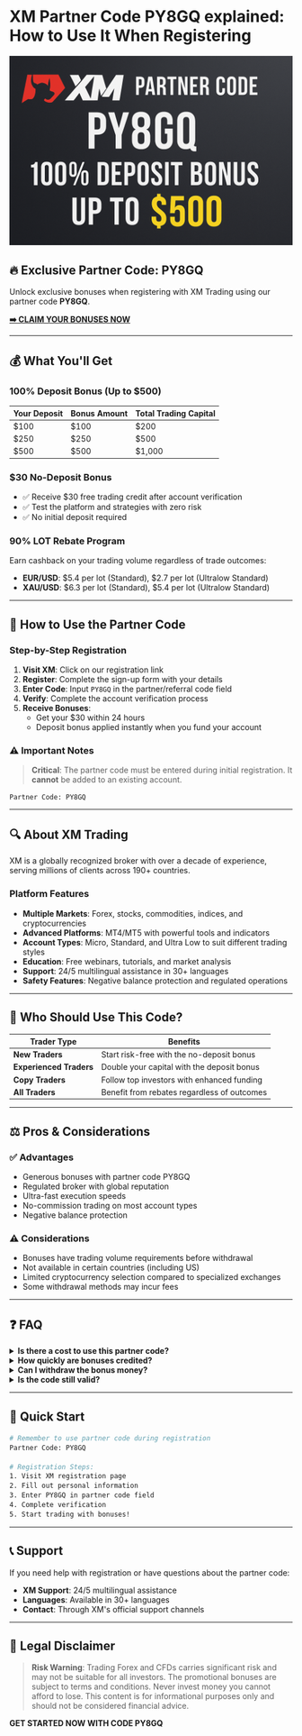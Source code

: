 # XM Partner Code PY8GQ explained: How to Use It When Registering

![XM Trading Banner](xm-trading-banner.png)

## 🔥 Exclusive Partner Code: **PY8GQ**

Unlock exclusive bonuses when registering with XM Trading using our partner code **PY8GQ**.

**[➡️ CLAIM YOUR BONUSES NOW](https://affs.click/ete87)**

---

## 💰 What You'll Get

### 100% Deposit Bonus (Up to $500)

| Your Deposit | Bonus Amount | Total Trading Capital |
|--------------|--------------|----------------------|
| $100         | $100         | $200                 |
| $250         | $250         | $500                 |
| $500         | $500         | $1,000               |

### $30 No-Deposit Bonus
- ✅ Receive $30 free trading credit after account verification
- ✅ Test the platform and strategies with zero risk
- ✅ No initial deposit required

### 90% LOT Rebate Program
Earn cashback on your trading volume regardless of trade outcomes:

- **EUR/USD**: $5.4 per lot (Standard), $2.7 per lot (Ultralow Standard)
- **XAU/USD**: $6.3 per lot (Standard), $5.4 per lot (Ultralow Standard)

---

## 🚀 How to Use the Partner Code

### Step-by-Step Registration

1. **Visit XM**: Click on our registration link
2. **Register**: Complete the sign-up form with your details
3. **Enter Code**: Input `PY8GQ` in the partner/referral code field
4. **Verify**: Complete the account verification process
5. **Receive Bonuses**: 
   - Get your $30 within 24 hours
   - Deposit bonus applied instantly when you fund your account

### ⚠️ Important Notes

> **Critical**: The partner code must be entered during initial registration. It **cannot** be added to an existing account.

```
Partner Code: PY8GQ
```

---

## 🔍 About XM Trading

XM is a globally recognized broker with over a decade of experience, serving millions of clients across 190+ countries.

### Platform Features
- **Multiple Markets**: Forex, stocks, commodities, indices, and cryptocurrencies
- **Advanced Platforms**: MT4/MT5 with powerful tools and indicators
- **Account Types**: Micro, Standard, and Ultra Low to suit different trading styles
- **Education**: Free webinars, tutorials, and market analysis
- **Support**: 24/5 multilingual assistance in 30+ languages
- **Safety Features**: Negative balance protection and regulated operations

---

## 👥 Who Should Use This Code?

| Trader Type | Benefits |
|-------------|----------|
| **New Traders** | Start risk-free with the no-deposit bonus |
| **Experienced Traders** | Double your capital with the deposit bonus |
| **Copy Traders** | Follow top investors with enhanced funding |
| **All Traders** | Benefit from rebates regardless of outcomes |

---

## ⚖️ Pros & Considerations

### ✅ Advantages
- Generous bonuses with partner code PY8GQ
- Regulated broker with global reputation
- Ultra-fast execution speeds
- No-commission trading on most account types
- Negative balance protection

### ⚠️ Considerations
- Bonuses have trading volume requirements before withdrawal
- Not available in certain countries (including US)
- Limited cryptocurrency selection compared to specialized exchanges
- Some withdrawal methods may incur fees

---

## ❓ FAQ

<details>
<summary><strong>Is there a cost to use this partner code?</strong></summary>

No, the code is completely free to use. XM covers all commissions.
</details>

<details>
<summary><strong>How quickly are bonuses credited?</strong></summary>

The $30 no-deposit bonus is credited within 24 hours after verification. The 100% deposit bonus is applied instantly after funding.
</details>

<details>
<summary><strong>Can I withdraw the bonus money?</strong></summary>

Bonuses have minimum trading volume requirements before withdrawal. Profits can typically be withdrawn according to normal conditions.
</details>

<details>
<summary><strong>Is the code still valid?</strong></summary>

Yes, the code PY8GQ is valid as of May 2025, but offers may change. Use it now to ensure you receive the current benefits.
</details>

---

## 🎯 Quick Start

```bash
# Remember to use partner code during registration
Partner Code: PY8GQ

# Registration Steps:
1. Visit XM registration page
2. Fill out personal information
3. Enter PY8GQ in partner code field
4. Complete verification
5. Start trading with bonuses!
```

---

## 📞 Support

If you need help with registration or have questions about the partner code:

- **XM Support**: 24/5 multilingual assistance
- **Languages**: Available in 30+ languages
- **Contact**: Through XM's official support channels

---

## 📄 Legal Disclaimer

> **Risk Warning**: Trading Forex and CFDs carries significant risk and may not be suitable for all investors. The promotional bonuses are subject to terms and conditions. Never invest money you cannot afford to lose. This content is for informational purposes only and should not be considered financial advice.



**GET STARTED NOW WITH CODE PY8GQ**

